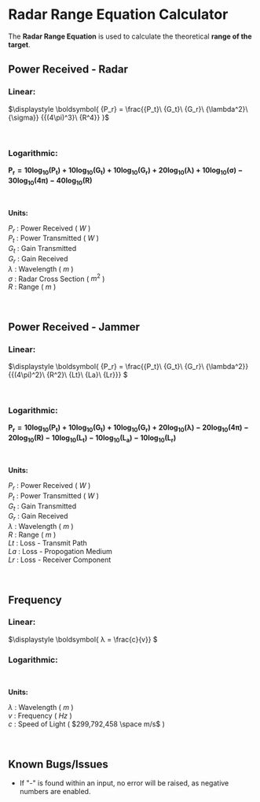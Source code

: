 # Radar Range Equation Calculator
The **Radar Range Equation** is used to calculate the theoretical **range of the target**.

## Power Received - Radar

### Linear:
$\displaystyle \boldsymbol{
{P_r} = \frac{{P_t}\ {G_t}\ {G_r}\ {\lambda^2}\ {\sigma}} {{(4\pi)^3}\ {R^4}}
}$

<br>

### Logarithmic:
$\displaystyle \boldsymbol{
{P_r} = 10\log_{10}(P_t) + 10\log_{10}(G_t) + 10\log_{10}(G_r) + 20\log_{10}(\lambda) + 10\log_{10}(\sigma) - 30\log_{10}(4\pi) - 40\log_{10}(R)
}$

<br>

<p style="margin-bottom: 5px;"><b>Units:</b></p>

$P_r$ : Power Received ( $W$ )  
$P_t$ : Power Transmitted ( $W$ )  
$G_t$ : Gain Transmitted  
$G_r$ : Gain Received  
$λ$ : Wavelength ( $m$ )  
$σ$ : Radar Cross Section ( $m^2$ )  
$R$ : Range ( $m$ )  

<br>

## Power Received - Jammer

### Linear:
$\displaystyle \boldsymbol{
{P_r} = \frac{{P_t}\ {G_t}\ {G_r}\ {\lambda^2}} {{(4\pi)^2}\ {R^2}\ {Lt}\ {La}\ {Lr}}}
$

<br>

### Logarithmic:
$\displaystyle \boldsymbol{
{P_r} = 10\log_{10}(P_t) + 10\log_{10}(G_t) + 10\log_{10}(G_r) + 20\log_{10}(\lambda)- 20\log_{10}(4\pi) - 20\log_{10}(R) - 10\log_{10}(L_t) - 10\log_{10}(L_a) - 10\log_{10}(L_r)
}$

<br>

<p style="margin-bottom: 5px;"><b>Units:</b></p>

$P_r$ : Power Received ( $W$ )  
$P_t$ : Power Transmitted ( $W$ )  
$G_t$ : Gain Transmitted  
$G_r$ : Gain Received  
$λ$ : Wavelength ( $m$ )  
$R$ : Range ( $m$ )  
$Lt$ : Loss - Transmit Path  
$La$ : Loss - Propogation Medium  
$Lr$ : Loss - Receiver Component 

<br>

## Frequency
### Linear:
$\displaystyle \boldsymbol{
λ = \frac{c}{v}}
$

### Logarithmic:

<br>
<p style="margin-bottom: 5px;"><b>Units:</b></p>

$λ$ : Wavelength ( $m$ )  
$v$ : Frequency ( $Hz$ )  
$c$ : Speed of Light ( $299,792,458 \space m/s$ )

<br>

## Known Bugs/Issues
- If "-" is found within an input, no error will be raised, as negative numbers are enabled.